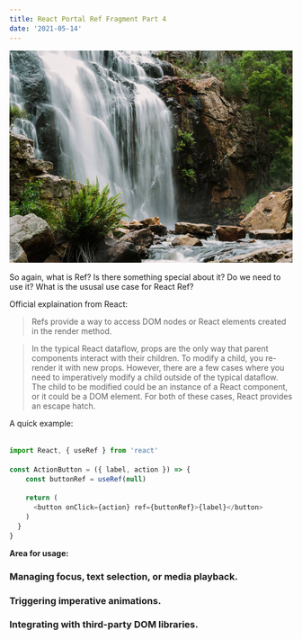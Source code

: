```yaml
---
title: React Portal Ref Fragment Part 4
date: '2021-05-14'
---
```


![waterfall](./waterfall.jpg)

So again, what is Ref? Is there something special about it? Do we need to use it? What is the ususal use case for React Ref?

Official explaination from React:

> Refs provide a way to access DOM nodes or React elements created in the render method.

> In the typical React dataflow, props are the only way that parent components interact with their children. To modify a child, you re-render it with new props. However, there are a few cases where you need to imperatively modify a child outside of the typical dataflow. The child to be modified could be an instance of a React component, or it could be a DOM element. For both of these cases, React provides an escape hatch.

A quick example:

```javascript

import React, { useRef } from 'react'

const ActionButton = ({ label, action }) => {
    const buttonRef = useRef(null)

    return (
      <button onClick={action} ref={buttonRef}>{label}</button>
    )
  }
}
```

**Area for usage:**

### Managing focus, text selection, or media playback.

### Triggering imperative animations.

### Integrating with third-party DOM libraries.
